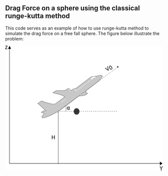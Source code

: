 ## Drag Force on a sphere using the classical runge-kutta method

This code serves as an example of how to use runge-kutta method to simulate the drag force on a free fall sphere.
The figure below illustrate the problem:

<img src="https://github.com/dferrazc/IPRJ/blob/master/Mec.%20Flu./um.png?raw=true" height=400px></img>
